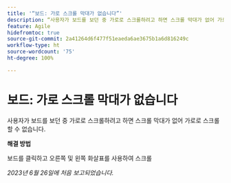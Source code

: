 ```yaml
---
title: '“보드: 가로 스크롤 막대가 없습니다”'
description: “사용자가 보드를 보던 중 가로로 스크롤하려고 하면 스크롤 막대가 없어 가로로 스크롤할 수 없습니다.”
feature: Agile
hidefromtoc: true
source-git-commit: 2a41264d6f477f51eaeda6ae3675b1a6d816249c
workflow-type: ht
source-wordcount: '75'
ht-degree: 100%

---
```



# 보드: 가로 스크롤 막대가 없습니다

사용자가 보드를 보던 중 가로로 스크롤하려고 하면 스크롤 막대가 없어 가로로 스크롤할 수 없습니다.

**해결 방법**

보드를 클릭하고 오른쪽 및 왼쪽 화살표를 사용하여 스크롤

_2023년 6월 26일에 처음 보고되었습니다._

